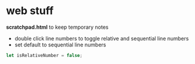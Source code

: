 # web stuff

**scratchpad.html** to keep temporary notes
* double click line numbers to toggle relative and sequential line numbers
* set default to sequential line numbers
```javascript
let isRelativeNumber = false;
```

